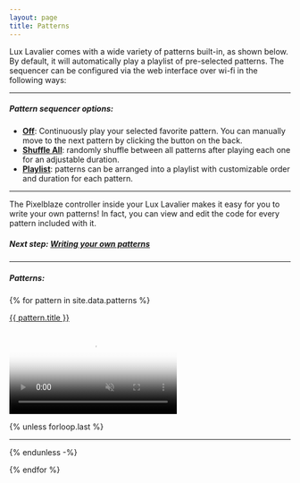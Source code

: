 ```yaml
---
layout: page
title: Patterns
---
```


Lux Lavalier comes with a wide variety of patterns built-in, as shown below.
By default, it will automatically play a playlist of pre-selected patterns.
The sequencer can be configured via the web interface over wi-fi in the following ways:

---

##### Pattern sequencer options:

* <b><u>Off</u></b>: Continuously play your selected favorite pattern. You can manually move to the next pattern by clicking the button on the back.
* <b><u>Shuffle All</u></b>: randomly shuffle between all patterns after playing each one for an adjustable duration.
* <b><u>Playlist</u></b>: patterns can be arranged into a playlist with customizable order and duration for each pattern.

---

The Pixelblaze controller inside your Lux Lavalier makes it easy for you to write your own patterns! In fact, you can view and edit the code for every pattern included with it.

##### Next step: [Writing your own patterns](/code)

---

##### Patterns:

<!-- Lux Lavalier has {{ site.data.patterns | size }} different patterns so far: -->

<!-- uncomment to sort patterns alphabetically, as opposed to the order they appear in the patterns.yml data file -->
<!-- {% assign sorted_patterns = site.data.patterns | sort: "title" %} -->

{% for pattern in site.data.patterns %}

<a id="{{ pattern.name }}" href="#{{ pattern.name }}">{{ pattern.title }}</a>

<div class="ratio ratio-1x1">
  <video poster="//i.imgur.com/{{ pattern.imgurId }}.png" preload="auto" autoplay="autoplay" muted="muted" loop="loop" loading="lazy">
    <source src="//i.imgur.com/{{ pattern.imgurId }}.mp4" type="video/mp4">
  </video>
</div>

{% unless forloop.last %}

---

{% endunless -%}

{% endfor %}
